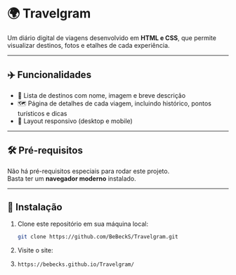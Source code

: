 # 🌍 Travelgram

Um diário digital de viagens desenvolvido em **HTML e CSS**, que permite visualizar destinos, fotos e etalhes de cada experiência.

---

## ✈️ Funcionalidades

- 📍 Lista de destinos com nome, imagem e breve descrição  
- 🗺️ Página de detalhes de cada viagem, incluindo histórico, pontos turísticos e dicas   
- 📱 Layout responsivo (desktop e mobile)  

---

## 🛠️ Pré-requisitos

Não há pré-requisitos especiais para rodar este projeto.  
Basta ter um **navegador moderno** instalado.  

---

## 🚀 Instalação

1. Clone este repositório em sua máquina local:

   ```bash
   git clone https://github.com/BeBeckS/Travelgram.git

2. Visite o site:
3. 
   ```bash
   https://bebecks.github.io/Travelgram/
